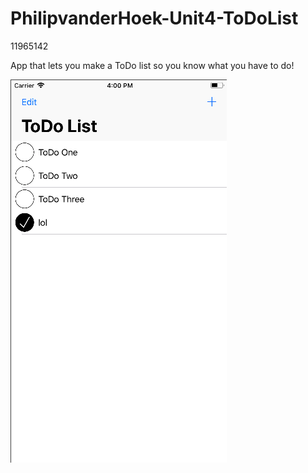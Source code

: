 # PhilipvanderHoek-Unit4-ToDoList

11965142

App that lets you make a ToDo list so you know what you have to do!

![Alt text](https://github.com/philiphoek/PhilipvanderHoek-Unit4-ToDoList/blob/master/Screen%20Shot%202018-03-02%20at%2016.00.36.png "ToDo List")
